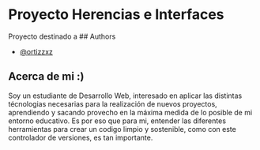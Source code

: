 # Proyecto Herencias e Interfaces 

Proyecto destinado a ## Authors

- [@ortizzxz](https://github.com/ortizzxz)


## Acerca de mi :) 
Soy un estudiante de Desarrollo Web, interesado en aplicar las distintas técnologias necesarias para la realización de nuevos proyectos, aprendiendo y sacando provecho en la máxima medida de lo posible de mi entorno educativo. Es por eso que para mi, entender las diferentes herramientas para crear un codigo limpio y sostenible, como con este controlador de versiones, es tan importante.

